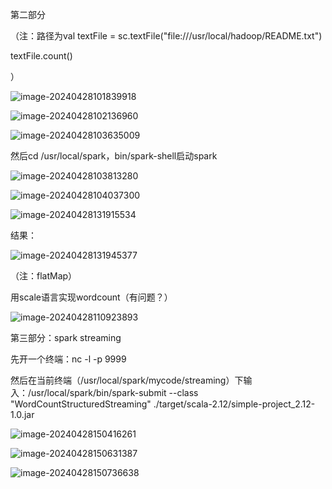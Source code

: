 第二部分

（注：路径为val textFile = sc.textFile("file:///usr/local/hadoop/README.txt")

textFile.count()

）

![image-20240428101839918](/大数据处理实验/pic/image-20240428101839918.png)

![image-20240428102136960](/大数据处理实验/pic/image-20240428102136960.png)

![image-20240428103635009](/大数据处理实验/pic/image-20240428103635009.png)



然后cd /usr/local/spark，bin/spark-shell启动spark

![image-20240428103813280](/大数据处理实验/pic/image-20240428103813280.png)

![image-20240428104037300](/大数据处理实验/pic/image-20240428104037300.png)

![image-20240428131915534](/大数据处理实验/pic/image-20240428131915534.png)

结果：

![image-20240428131945377](/大数据处理实验/pic/image-20240428131945377.png)

（注：flatMap）



用scale语言实现wordcount（有问题？）

![image-20240428110923893](/大数据处理实验/pic/image-20240428110923893.png)



第三部分：spark streaming

先开一个终端：nc -l -p 9999

然后在当前终端（/usr/local/spark/mycode/streaming）下输入：/usr/local/spark/bin/spark-submit --class "WordCountStructuredStreaming" ./target/scala-2.12/simple-project_2.12-1.0.jar

![image-20240428150416261](/大数据处理实验/pic/image-20240428150416261.png)

![image-20240428150631387](/大数据处理实验/pic/image-20240428150631387.png)

![image-20240428150736638](/大数据处理实验/pic/image-20240428150736638.png)
